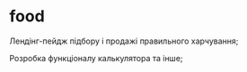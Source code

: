# food
Лендінг-пейдж підбору і продажі правильного харчування;

Розробка функціоналу калькулятора та інше;
